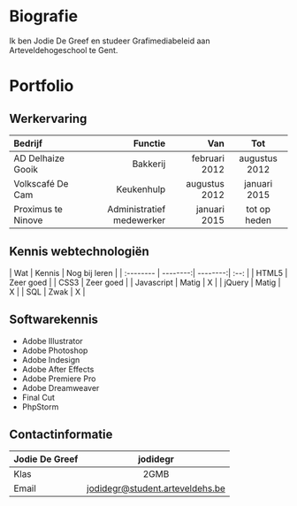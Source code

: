 Biografie
======

Ik ben Jodie De Greef en studeer Grafimediabeleid aan Arteveldehogeschool te Gent. 

Portfolio
=======

Werkervaring 
-----

| Bedrijf     |    Functie | Van  | Tot |
| :-------- | --------:| --------:| :--: |
| AD Delhaize Gooik | Bakkerij |  februari 2012   |  augustus 2012|
| Volkscafé De Cam     |   Keukenhulp |  augustus 2012  | januari 2015 |
| Proximus te Ninove    |  Administratief medewerker  | januari 2015  | tot op heden |

Kennis webtechnologiën 
-----
| Wat | Kennis | Nog bij leren |
| :-------- | --------:| --------:| :--: |
| HTML5 |  Zeer goed  | 
| CSS3    | Zeer goed | 
| Javascript    | Matig | X |
| jQuery | Matig | X |
| SQL | Zwak |  X |

Softwarekennis
-----

* Adobe Illustrator
* Adobe Photoshop
* Adobe Indesign
* Adobe After Effects
* Adobe Premiere Pro
* Adobe Dreamweaver
* Final Cut 
* PhpStorm


Contactinformatie
------

|Jodie De Greef| jodidegr|
| :-------- | :--: |
|Klas|  2GMB |
|Email |jodidegr@student.arteveldehs.be|
